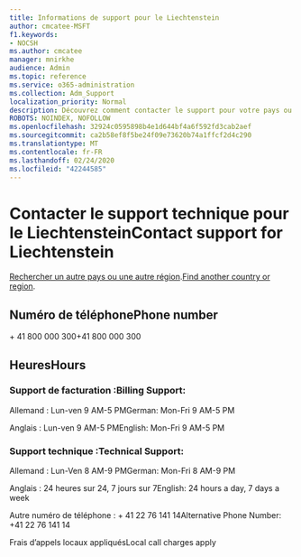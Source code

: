 ```yaml
---
title: Informations de support pour le Liechtenstein
author: cmcatee-MSFT
f1.keywords:
- NOCSH
ms.author: cmcatee
manager: mnirkhe
audience: Admin
ms.topic: reference
ms.service: o365-administration
ms.collection: Adm_Support
localization_priority: Normal
description: Découvrez comment contacter le support pour votre pays ou région.
ROBOTS: NOINDEX, NOFOLLOW
ms.openlocfilehash: 32924c0595898b4e1d644bf4a6f592fd3cab2aef
ms.sourcegitcommit: ca2b58ef8f5be24f09e73620b74a1ffcf2d4c290
ms.translationtype: MT
ms.contentlocale: fr-FR
ms.lasthandoff: 02/24/2020
ms.locfileid: "42244585"
---
```

# <a name="contact-support-for-liechtenstein"></a><span data-ttu-id="87702-103">Contacter le support technique pour le Liechtenstein</span><span class="sxs-lookup"><span data-stu-id="87702-103">Contact support for Liechtenstein</span></span>

<span data-ttu-id="87702-104">[Rechercher un autre pays ou une autre région](../contact-support-for-business-products.md).</span><span class="sxs-lookup"><span data-stu-id="87702-104">[Find another country or region](../contact-support-for-business-products.md).</span></span>

## <a name="phone-number"></a><span data-ttu-id="87702-105">Numéro de téléphone</span><span class="sxs-lookup"><span data-stu-id="87702-105">Phone number</span></span>
<span data-ttu-id="87702-106">+ 41 800 000 300</span><span class="sxs-lookup"><span data-stu-id="87702-106">+41 800 000 300</span></span>

## <a name="hours"></a><span data-ttu-id="87702-107">Heures</span><span class="sxs-lookup"><span data-stu-id="87702-107">Hours</span></span>
### <a name="billing-support"></a><span data-ttu-id="87702-108">Support de facturation :</span><span class="sxs-lookup"><span data-stu-id="87702-108">Billing Support:</span></span>

<span data-ttu-id="87702-109">Allemand : Lun-ven 9 AM-5 PM</span><span class="sxs-lookup"><span data-stu-id="87702-109">German: Mon-Fri 9 AM-5 PM</span></span>

<span data-ttu-id="87702-110">Anglais : Lun-ven 9 AM-5 PM</span><span class="sxs-lookup"><span data-stu-id="87702-110">English: Mon-Fri 9 AM-5 PM</span></span>

### <a name="technical-support"></a><span data-ttu-id="87702-111">Support technique :</span><span class="sxs-lookup"><span data-stu-id="87702-111">Technical Support:</span></span>

<span data-ttu-id="87702-112">Allemand : Lun-Ven 8 AM-9 PM</span><span class="sxs-lookup"><span data-stu-id="87702-112">German: Mon-Fri 8 AM-9 PM</span></span>

<span data-ttu-id="87702-113">Anglais : 24 heures sur 24, 7 jours sur 7</span><span class="sxs-lookup"><span data-stu-id="87702-113">English: 24 hours a day, 7 days a week</span></span>

<span data-ttu-id="87702-114">Autre numéro de téléphone : + 41 22 76 141 14</span><span class="sxs-lookup"><span data-stu-id="87702-114">Alternative Phone Number: +41 22 76 141 14</span></span>

<span data-ttu-id="87702-115">Frais d’appels locaux appliqués</span><span class="sxs-lookup"><span data-stu-id="87702-115">Local call charges apply</span></span>